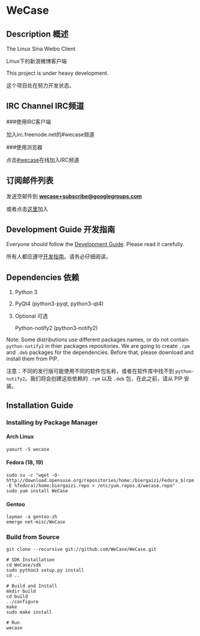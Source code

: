 WeCase
======

Description 概述
------
The Linux Sina Weibo Client

Linux下的新浪微博客户端

This project is under heavy development.

这个项目处在努力开发状态。

IRC Channel IRC频道
------

###使用IRC客户端

加入irc.freenode.net的#wecase频道

###使用浏览器

点击[#wecase](https://kiwiirc.com/client/irc.freenode.net/wecase)在线加入IRC频道

订阅邮件列表
-----

发送空邮件到 **wecase+subscribe@googlegroups.com**

或者点击[这里](https://groups.google.com/forum/?hl=zh-CN&fromgroups#!forum/wecase)加入


Development Guide 开发指南
------
Everyone should follow the [Development Guide](https://github.com/WeCase/WeCase/wiki/WeCase-%E5%BC%80%E5%8F%91%E6%8C%87%E5%8D%97). Please read it carefully.

所有人都应遵守[开发指南](https://github.com/WeCase/WeCase/wiki/WeCase-%E5%BC%80%E5%8F%91%E6%8C%87%E5%8D%97)。请务必仔细阅读。

Dependencies 依赖
-----
1. Python 3 
2. PyQt4 (python3-pyqt, python3-qt4)

3. Optional 可选

   Python-notify2 (python3-notify2)

Note: Some distributions use different packages names, or do not contain `python-notify2` in thier packages repositories. We are going to create `.rpm` and `.deb` packages for the dependencies. Before that, please download and install them from PIP.

注意：不同的发行版可能使用不同的软件包名称，或者在软件库中找不到 `python-notify2`。我们将会创建这些依赖的 `.rpm` 以及 `.deb` 包，在此之前，请从 PIP 安装。

Installation Guide
-----

### Installing by Package Manager

#### Arch Linux

```
yaourt -S wecase
```

#### Fedora (18, 19)

```
sudo su -c "wget -O- http://download.opensuse.org/repositories/home:/biergaizi/Fedora_$(rpm -E %fedora)/home:biergaizi.repo > /etc/yum.repos.d/wecase.repo"
sudo yum install WeCase
```

#### Gentoo

```
layman -a gentoo-zh
emerge net-misc/WeCase
```

### Build from Source

```
git clone --recursive git://github.com/WeCase/WeCase.git

# SDK Installation
cd WeCase/sdk
sudo python3 setup.py install
cd ..

# Build and Install
mkdir build
cd build
../configure
make
sudo make install

# Run
wecase
```
